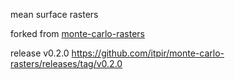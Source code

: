 mean surface rasters


forked from [monte-carlo-rasters](https://github.com/itpir/monte-carlo-rasters)

release v0.2.0
https://github.com/itpir/monte-carlo-rasters/releases/tag/v0.2.0